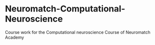 # Neuromatch-Computational-Neuroscience
Course work for the Computational neuroscience Course of Neuromatch Academy 
